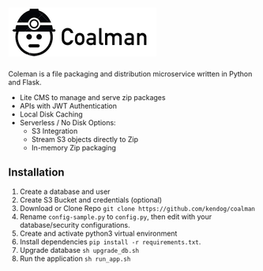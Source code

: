 ![Coalman](https://github.com/kendog/coalman/blob/master/application/static/images/logo-medium.png)
=========

Coleman is a file packaging and distribution microservice written in Python and Flask.

* Lite CMS to manage and serve zip packages
* APIs with JWT Authentication
* Local Disk Caching
* Serverless / No Disk Options:
  * S3 Integration
  * Stream S3 objects directly to Zip
  * In-memory Zip packaging


Installation
------------
1. Create a database and user
2. Create S3 Bucket and credentials (optional)
3. Download or Clone Repo `git clone https://github.com/kendog/coalman`
4. Rename `config-sample.py` to `config.py`, then edit with your database/security configurations.
5. Create and activate python3 virtual environment
6. Install dependencies `pip install -r requirements.txt`.
7. Upgrade database `sh upgrade_db.sh`
8. Run the application `sh run_app.sh`
